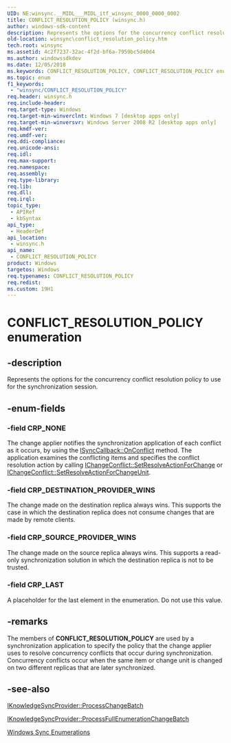 ```yaml
---
UID: NE:winsync.__MIDL___MIDL_itf_winsync_0000_0000_0002
title: CONFLICT_RESOLUTION_POLICY (winsync.h)
author: windows-sdk-content
description: Represents the options for the concurrency conflict resolution policy to use for the synchronization session.
old-location: winsync\conflict_resolution_policy.htm
tech.root: winsync
ms.assetid: 4c2f7237-32ac-4f2d-bf6a-7959bc5d40d4
ms.author: windowssdkdev
ms.date: 12/05/2018
ms.keywords: CONFLICT_RESOLUTION_POLICY, CONFLICT_RESOLUTION_POLICY enumeration [Windows Sync], CRP_DESTINATION_PROVIDER_WINS, CRP_LAST, CRP_NONE, CRP_SOURCE_PROVIDER_WINS, winsync.conflict_resolution_policy, winsync/CONFLICT_RESOLUTION_POLICY, winsync/CRP_DESTINATION_PROVIDER_WINS, winsync/CRP_LAST, winsync/CRP_NONE, winsync/CRP_SOURCE_PROVIDER_WINS
ms.topic: enum
f1_keywords: 
 - "winsync/CONFLICT_RESOLUTION_POLICY"
req.header: winsync.h
req.include-header: 
req.target-type: Windows
req.target-min-winverclnt: Windows 7 [desktop apps only]
req.target-min-winversvr: Windows Server 2008 R2 [desktop apps only]
req.kmdf-ver: 
req.umdf-ver: 
req.ddi-compliance: 
req.unicode-ansi: 
req.idl: 
req.max-support: 
req.namespace: 
req.assembly: 
req.type-library: 
req.lib: 
req.dll: 
req.irql: 
topic_type:
 - APIRef
 - kbSyntax
api_type:
 - HeaderDef
api_location:
 - winsync.h
api_name:
 - CONFLICT_RESOLUTION_POLICY
product: Windows
targetos: Windows
req.typenames: CONFLICT_RESOLUTION_POLICY
req.redist: 
ms.custom: 19H1
---
```


# CONFLICT_RESOLUTION_POLICY enumeration


## -description


Represents the options for the concurrency conflict resolution policy to use for the synchronization session.


## -enum-fields




### -field CRP_NONE

The change applier notifies the synchronization application of each conflict as it occurs, by using the <a href="https://docs.microsoft.com/previous-versions/windows/desktop/api/winsync/nf-winsync-isynccallback-onconflict">ISyncCallback::OnConflict</a> method. The application examines the conflicting items and specifies the conflict resolution action by calling <a href="https://docs.microsoft.com/previous-versions/windows/desktop/api/winsync/nf-winsync-ichangeconflict-setresolveactionforchange">IChangeConflict::SetResolveActionForChange</a> or <a href="https://docs.microsoft.com/previous-versions/windows/desktop/api/winsync/nf-winsync-ichangeconflict-setresolveactionforchangeunit">IChangeConflict::SetResolveActionForChangeUnit</a>.


### -field CRP_DESTINATION_PROVIDER_WINS

The change made on the destination replica always wins. This supports the case in which the destination replica does not consume changes that are made by remote clients.


### -field CRP_SOURCE_PROVIDER_WINS

The change made on the source replica always wins. This supports a read-only synchronization solution in which the destination replica is not to be trusted.


### -field CRP_LAST

A placeholder for the last element in the enumeration. Do not use this value.


## -remarks



The members of <b>CONFLICT_RESOLUTION_POLICY</b> are used by a synchronization application to specify the policy that the change applier uses to resolve concurrency conflicts that occur during synchronization. Concurrency conflicts occur when the same item or change unit is changed on two different replicas that are later synchronized.




## -see-also




<a href="https://docs.microsoft.com/previous-versions/windows/desktop/api/winsync/nf-winsync-iknowledgesyncprovider-processchangebatch">IKnowledgeSyncProvider::ProcessChangeBatch</a>



<a href="https://docs.microsoft.com/previous-versions/windows/desktop/api/winsync/nf-winsync-iknowledgesyncprovider-processfullenumerationchangebatch">IKnowledgeSyncProvider::ProcessFullEnumerationChangeBatch</a>



<a href="https://docs.microsoft.com/previous-versions/windows/desktop/winsync/windows-sync-enumerations">Windows Sync Enumerations</a>
 

 

